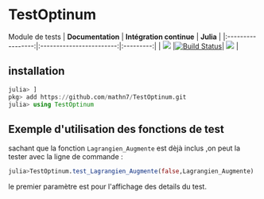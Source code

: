 # TestOptinum
Module de tests
| **Documentation** | **Intégration continue** | **Julia** |
|:-----------------:|:------------------------:|:---------:|
| [![](https://img.shields.io/badge/docs-dev-blue.svg)](https://mathn7.github.io/TestOptinum/dev/) |[![Build Status](https://travis-ci.com/mathn7/TestOptinum.svg?branch=master)](https://travis-ci.com/mathn7/TestOptinum)| [![](https://img.shields.io/github/v/release/JuliaLang/julia.svg)](https://docs.julialang.org) |


## installation

```julia
julia> ]
pkg> add https://github.com/mathn7/TestOptinum.git
julia> using TestOptinum
```
## Exemple d'utilisation des fonctions de test

sachant que la fonction ``Lagrangien_Augmente`` est dèjà inclus
,on peut la tester avec la ligne de commande :
```julia
julia>TestOptinum.test_Lagrangien_Augmente(false,Lagrangien_Augmente)
```
le premier paramètre est pour l'affichage des details du test.

